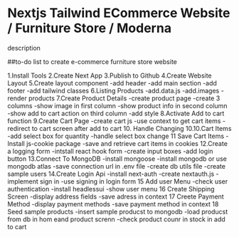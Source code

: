 # Nextjs Tailwind ECommerce Website / Furniture Store / Moderna

description

##to-do list to create e-commerce furniture store website

1.Install Tools
2.Create Next App
3.Publish to Github
4.Create Website Layout
5.Create layout component
-add header
-add main section
-add footer
-add tailwind classes
6.Listing Products
-add.data.js
-add.images
-render products
7.Create Product Details
-create product page
-create 3 columns
-show image in first column
-show product info in second column
-show add to cart action on third column
-add style
8.Activate Add to cart function
9.Create Cart Page
-create cart js
-use context to get cart items
-redirect to cart screen after add to cart 10. Handle Changing 10.10.Cart Items
-add select box for quantity
-handle select box change
11 Save Cart Items
-Install js-cookie package
-save and retrieve cart items in cookies
12.Create a logging form
-intstall react hook form
-create input boxes
-add login button
13.Connect To MongoDB
-install mongoose
-install mongodb or use mongodb atlas
-save connection url in .env file
-create db utils file
-create sample users
14.Create Login Api
-install next-auth
-create nextauth.js
-implement sign in
-use signing in login form
15 Add user Menu
-check user authentication
-install headlessui
-show user menu
16 Create Shipping Screen
-display address fields
-save adress in context
17 Creete Payment Method
-display payment methods
-save payment method in context
18 Seed sample products
-insert sample producst to mongodb
-load producst from db in hom eand product screnn
-check product counr in stock in add to cart
